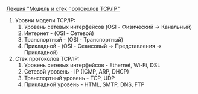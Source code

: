 [Лекция "Модель и стек протоколов TCP/IP"](https://youtu.be/UZo4ffQ-aAc)
1. Уровни модели TCP/IP:
    1. Уровень сетевых интерфейсов (OSI - Физический -> Канальный)
    2. Интернет - (OSI - Сетевой)
    3. Транспортный - (OSI - Транспортный)
    4. Прикладной - (OSI - Сеансовый -> Представления -> Прикладной)
2. Стек протоколов TCP/IP:
    1. Уровень сетевых интерфейсов - Ethernet, Wi-Fi, DSL
    2. Сетевой уровень - IP (ICMP, ARP, DHCP)
    3. Транспортный уровень - TCP, UDP
    4. Прикладной уровень - HTML, SMTP, DNS, FTP